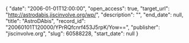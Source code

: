 {
  "date": "2006-01-01T12:00:00", 
  "open_access": true, 
  "target_url": "http://astrodabis.jiscinvolve.org/wp/", 
  "description": "", 
  "end_date": null, 
  "title": "AstroDAbis", 
  "record_id": "20060101T120000/YPrRQfcnrf453J5rpK/Yow==", 
  "publisher": "jiscinvolve.org", 
  "slug": 60588228, 
  "start_date": null
}


